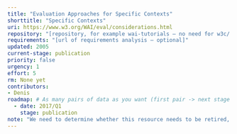 ```yaml
---
title: "Evaluation Approaches for Specific Contexts"
shorttitle: "Specific Contexts"
uri: https://www.w3.org/WAI/eval/considerations.html
repository: "[repository, for example wai-tutorials – no need for w3c/ or GitHub URL – optional]"
requirements: "[url of requirements analysis – optional]"
updated: 2005
current-stage: publication
priority: false
urgency: 1
effort: 5
rm: None yet
contributors:
- Denis
roadmap: # As many pairs of data as you want (first pair -> next stage in the tool)
  - date: 2017/Q1
    stage: publication
note: "We need to determine whether this resource needs to be retired, updated, rewritten or combined with other existing resources "
---
```

